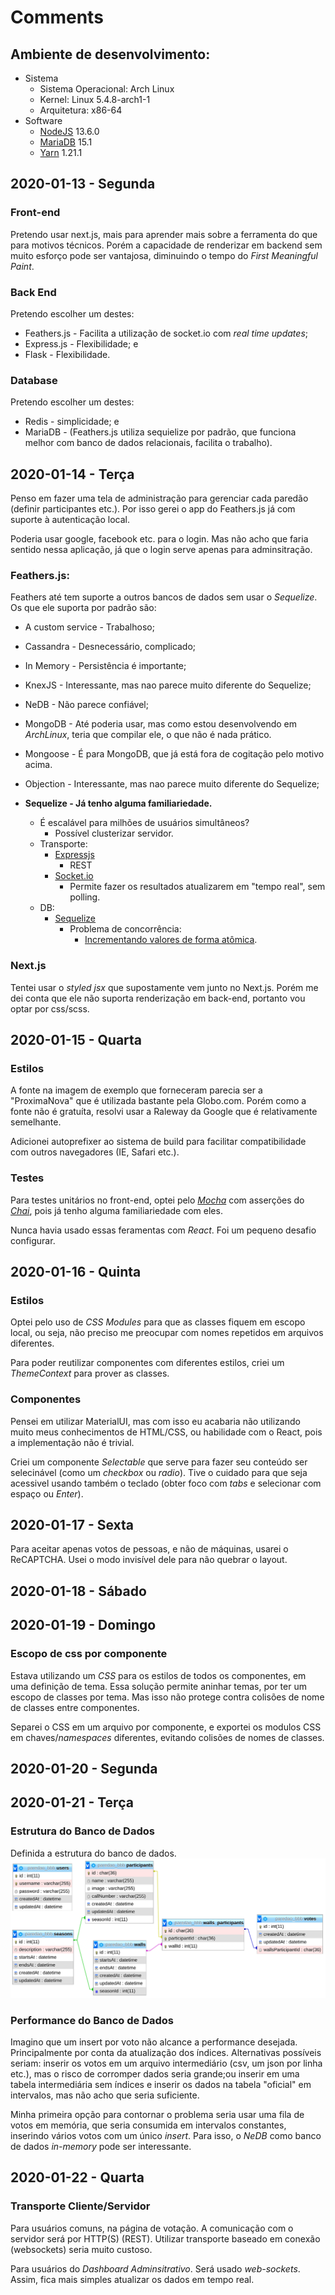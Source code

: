 # Comments

## Ambiente de desenvolvimento:
- Sistema
  - Sistema Operacional: Arch Linux
  - Kernel: Linux 5.4.8-arch1-1
  - Arquitetura: x86-64
- Software
  - [NodeJS](https://nodejs.org/) 13.6.0
  - [MariaDB](https://mariadb.org/) 15.1
  - [Yarn](https://yarnpkg.com/) 1.21.1

## 2020-01-13 - Segunda

### Front-end
Pretendo usar next.js, mais para aprender mais sobre a ferramenta do que para motivos técnicos. Porém a capacidade de renderizar em backend sem muito esforço pode ser vantajosa, diminuindo o tempo do *First Meaningful Paint*.

### Back End

Pretendo escolher um destes:

- Feathers.js - Facilita a utilização de socket.io com *real time updates*;
- Express.js - Flexibilidade; e
- Flask - Flexibilidade.

### Database
Pretendo escolher um destes:
- Redis - simplicidade; e
- MariaDB - (Feathers.js utiliza sequielize por padrão, que funciona melhor com banco de dados relacionais, facilita o trabalho).

## 2020-01-14 - Terça

Penso em fazer uma tela de administração para gerenciar cada paredão (definir participantes etc.). Por isso gerei o app do Feathers.js já com suporte à autenticação local.

Poderia usar google, facebook etc. para o login. Mas não acho que faria sentido nessa aplicação, já que o login serve apenas para adminsitração.

### Feathers.js:
Feathers até tem suporte a outros bancos de dados sem usar o *Sequelize*. Os que ele suporta por padrão são:


- A custom service - Trabalhoso;
- Cassandra - Desnecessário, complicado;
- In Memory - Persistência é importante;
- KnexJS - Interessante, mas nao parece muito diferente do Sequelize;
- NeDB - Não parece confiável;
- MongoDB - Até poderia usar, mas como estou desenvolvendo em *ArchLinux*, teria que compilar ele, o que não é nada prático.
- Mongoose - É para MongoDB, que já está fora de cogitação pelo motivo acima.
- Objection - Interessante, mas nao parece muito diferente do Sequelize;
- **Sequelize - Já tenho alguma familiariedade.**

  - É escalável para milhões de usuários simultâneos?
    - Possível clusterizar servidor.
  - Transporte:
    - [Expressjs](https://expressjs.com/)
      - REST
    - [Socket.io](https://socket.io/)
      - Permite fazer os resultados atualizarem em "tempo real", sem polling.
  - DB:
    - [Sequelize](https://sequelize.org/)
      - Problema de concorrência:
        - [Incrementando valores de forma atômica](https://sequelize.org/master/manual/instances.html#incrementing).

### Next.js

Tentei usar o *styled jsx* que supostamente vem junto no Next.js. Porém me dei conta que ele não suporta renderização em back-end, portanto vou optar por css/scss.

## 2020-01-15 - Quarta

### Estilos

A fonte na imagem de exemplo que forneceram parecia ser a "ProximaNova" que é utilizada bastante pela Globo.com. Porém como a fonte não é gratuíta, resolvi usar a Raleway da Google que é relativamente semelhante.

Adicionei autoprefixer ao sistema de build para facilitar compatibilidade com outros navegadores (IE, Safari etc.).

### Testes

Para testes unitários no front-end, optei pelo [*Mocha*](https://mochajs.org/) com asserções do [*Chai*](https://www.chaijs.com/), pois já tenho alguma familiariedade com eles.

Nunca havia usado essas feramentas com *React*. Foi um pequeno desafio configurar.

## 2020-01-16 - Quinta

### Estilos

Optei pelo uso de *CSS Modules* para que as classes fiquem em escopo local, ou seja, não preciso me preocupar com nomes repetidos em arquivos diferentes.

Para poder reutilizar componentes com diferentes estilos, criei um *ThemeContext* para prover as classes.

### Componentes

Pensei em utilizar MaterialUI, mas com isso eu acabaria não utilizando muito meus conhecimentos de HTML/CSS, ou habilidade com o React, pois a implementação não é trivial.

Criei um componente *Selectable* que serve para fazer seu conteúdo ser selecinável (como um *checkbox* ou *radio*).
Tive o cuidado para que seja acessivel usando também o teclado (obter foco com *tabs* e selecionar com espaço ou *Enter*).

## 2020-01-17 - Sexta

Para aceitar apenas votos de pessoas, e não de máquinas, usarei o ReCAPTCHA.
Usei o modo invisível dele para não quebrar o layout.

## 2020-01-18 - Sábado

## 2020-01-19 - Domingo

### Escopo de css por componente

Estava utilizando um *CSS* para os estilos de todos os componentes, em uma definição de tema. Essa solução permite aninhar temas, por ter um escopo de classes por tema. Mas isso não protege contra colisões de nome de classes entre componentes.

Separei o CSS em um arquivo por componente, e exportei os modulos CSS em chaves/*namespaces* diferentes, evitando colisões de nomes de classes.

## 2020-01-20 - Segunda


## 2020-01-21 - Terça

### Estrutura do Banco de Dados

Definida a estrutura do banco de dados.
![DatabaseStructure](database_structure.png)


### Performance do Banco de Dados

Imagino que um insert por voto não alcance a performance desejada. Principalmente por conta da atualização dos índices. Alternativas possíveis seriam: inserir os votos em um arquivo intermediário (csv, um json por linha etc.), mas o risco de corromper dados seria grande;ou inserir em uma tabela intermediária sem índices e inserir os dados na tabela "oficial" em intervalos, mas não acho que seria suficiente.

Minha primeira opção para contornar o problema seria usar uma fila de votos em memória, que seria consumida em intervalos constantes, inserindo vários votos com um único *insert*. Para isso, o *NeDB* como banco de dados *in-memory* pode ser interessante. 


## 2020-01-22 - Quarta

### Transporte Cliente/Servidor

Para usuários comuns, na página de votação. A comunicação com o servidor será por HTTP(S) (REST). Utilizar transporte baseado em conexão (websockets) seria muito custoso.

Para usuários do *Dashboard Adminsitrativo*. Será usado *web-sockets*. Assim, fica mais simples atualizar os dados em tempo real.
